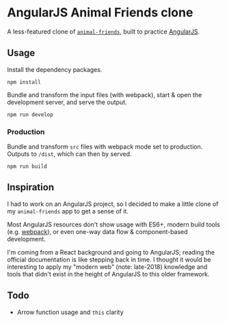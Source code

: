 # AngularJS Animal Friends clone
A less-featured clone of [`animal-friends`](https://github.com/j-d-b/animal-friends), built to practice [AngularJS](https://github.com/angular/angular.js).

## Usage
Install the dependency packages.
```
npm install
```

Bundle and transform the input files (with webpack), start & open the development server, and serve the output.
```
npm run develop
```

### Production
Bundle and transform `src` files with webpack mode set to production. Outputs to `/dist`, which can then by served.
```
npm run build
```

## Inspiration
I had to work on an AngularJS project, so I decided to make a little clone of my `animal-friends` app to get a sense of it.

Most AngularJS resources don't show usage with ES6+, modern build tools (e.g. [webpack](https://github.com/webpack/webpack)), or even one-way data flow & component-based development.

I'm coming from a React background and going to AngularJS; reading the official documentation is like stepping back in time. I thought it would be interesting to apply my "modern web" (note: late-2018) knowledge and tools that didn't exist in the height of AngularJS to this older framework.

## Todo
* Arrow function usage and `this` clarity
